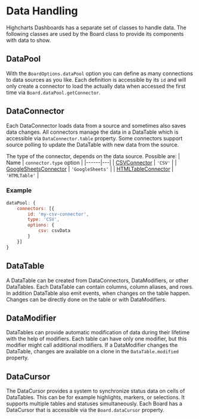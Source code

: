 Data Handling
=============

Highcharts Dashboards has a separate set of classes to handle data.  The
following classes are used by the Board class to provide its components with
data to show.



## DataPool

With the `BoardOptions.dataPool` option you can define as many connections to
data sources as you like.  Each definition is accessible by its `id` and will
only create a connector to load the actually data when accessed the first time
via `Board.dataPool.getConnector`.



## DataConnector

Each DataConnector loads data from a source and sometimes also saves data
changes.  All connectors manage the data in a DataTable which is accessible via
`DataConnector.table` property.  Some connectors support source polling to
update the DataTable with new data from the source.

The type of the connector, depends on the data source. Possible are:
| Name | `connector.type` option |
|------|---|
| [CSVConnector](https://api.highcharts.com/dashboards/typedoc/interfaces/Data_Connectors_CSVConnectorOptions.CSVConnectorOptions-1.html) | `'CSV'` |
| [GoogleSheetsConnector](https://api.highcharts.com/dashboards/typedoc/interfaces/Data_Connectors_GoogleSheetsConnectorOptions.GoogleSheetsConnectorOptions-1.html) | `'GoogleSheets'` |
| [HTMLTableConnector](https://api.highcharts.com/dashboards/typedoc/interfaces/Data_Connectors_HTMLTableConnectorOptions.HTMLTableConnectorOptions-1.html) | `'HTMLTable'` |

### Example
```js
dataPool: {
    connectors: [{
        id: 'my-csv-connector',
        type: 'CSV',
        options: {
            csv: csvData
        }
    }]
}
```

## DataTable

A DataTable can be created from DataConnectors, DataModifiers, or other
DataTables.  Each DataTable can contain columns, column aliases, and rows.  In
addition DataTable also emit events, when changes on the table happen.  Changes
can be directly done on the table or with DataModifiers.



## DataModifier

DataTables can provide automatic modification of data during their lifetime with
the help of modifiers.  Each table can have only one modifier, but this modifier
might call additional modifiers.  If a DataModifier changes the DataTable,
changes are available on a clone in the `DataTable.modified` property.



## DataCursor

The DataCursor provides a system to synchronize status data on cells of
DataTables.  This can be for example highlights, markers, or selections.  It
supports multiple tables and statuses simultaneously.  Each Board has a DataCursor
that is accessible via the `Board.dataCursor` property.
